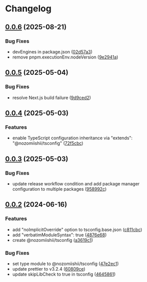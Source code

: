 # Changelog

## [0.0.6](https://github.com/nozomiishii/configs/compare/@nozomiishii/tsconfig-v0.0.5...@nozomiishii/tsconfig-v0.0.6) (2025-08-21)

### Bug Fixes

- devEngines in package.json ([02d57a3](https://github.com/nozomiishii/configs/commit/02d57a31f4d4d403b14ad223661c9531faeda296))
- remove pnpm.executionEnv.nodeVersion ([9e2941a](https://github.com/nozomiishii/configs/commit/9e2941a0b00a83a5dc00391a533eccd3dd9b7824))

## [0.0.5](https://github.com/nozomiishii/configs/compare/@nozomiishii/tsconfig-v0.0.4...@nozomiishii/tsconfig-v0.0.5) (2025-05-04)

### Bug Fixes

- resolve Next.js build failure ([9d9ced2](https://github.com/nozomiishii/configs/commit/9d9ced2405774cffaf5db8eb5015478cbdb29b6d))

## [0.0.4](https://github.com/nozomiishii/configs/compare/@nozomiishii/tsconfig-v0.0.3...@nozomiishii/tsconfig-v0.0.4) (2025-05-03)

### Features

- enable TypeScript configuration inheritance via "extends": "@nozomiishii/tsconfig" ([72f5cbc](https://github.com/nozomiishii/configs/commit/72f5cbc5f8c470c607093db11f5b0e95eac520b4))

## [0.0.3](https://github.com/nozomiishii/configs/compare/@nozomiishii/tsconfig-v0.0.2...@nozomiishii/tsconfig-v0.0.3) (2025-05-03)

### Bug Fixes

- update release workflow condition and add package manager configuration to multiple packages ([958992c](https://github.com/nozomiishii/configs/commit/958992ccd8bdaf906a50bb769ec45459fab81210))

## [0.0.2](https://github.com/nozomiishii/configs/compare/@nozomiishii/tsconfig-v0.0.1...@nozomiishii/tsconfig-v0.0.2) (2024-06-16)

### Features

- add "noImplicitOverride" option to tsconfig.base.json ([c811cbc](https://github.com/nozomiishii/configs/commit/c811cbccb63996f20e0632a71c14b3b88e3fdf2a))
- add "verbatimModuleSyntax": true ([4876e68](https://github.com/nozomiishii/configs/commit/4876e68a6d412519fbcb54f0d004344e10008b03))
- create @nozomiishii/tsconfig ([a3619c1](https://github.com/nozomiishii/configs/commit/a3619c13690065b1b147184abd169168eb8d68cf))

### Bug Fixes

- set type module to @nozomiishii/tsconfig ([47e2ec1](https://github.com/nozomiishii/configs/commit/47e2ec1c35a3ffe04334138a9b4ca39e71fcb86d))
- update prettier to v3.2.4 ([60809ce](https://github.com/nozomiishii/configs/commit/60809ce6684cb834633017eb27a95c010c8ca2f1))
- update skipLibCheck to true in tsconfig ([4645861](https://github.com/nozomiishii/configs/commit/4645861919c56a8d66ccb440e8e274d2366be29c))
